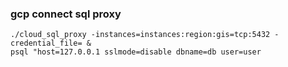 ### gcp connect sql proxy





 

```
./cloud_sql_proxy -instances=instances:region:gis=tcp:5432 -credential_file= &
psql "host=127.0.0.1 sslmode=disable dbname=db user=user
```
